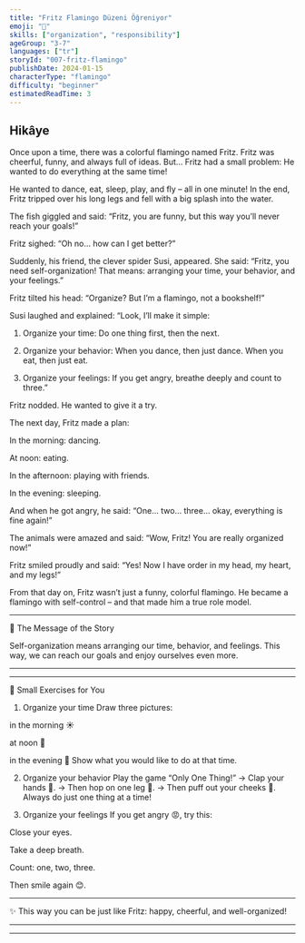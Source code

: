 ```yaml
---
title: "Fritz Flamingo Düzeni Öğreniyor"
emoji: "🦩"
skills: ["organization", "responsibility"]
ageGroup: "3-7"
languages: ["tr"]
storyId: "007-fritz-flamingo"
publishDate: 2024-01-15
characterType: "flamingo"
difficulty: "beginner"
estimatedReadTime: 3
---
```


## Hikâye


Once upon a time, there was a colorful flamingo named Fritz.
Fritz was cheerful, funny, and always full of ideas.
But… Fritz had a small problem:
He wanted to do everything at the same time!

He wanted to dance, eat, sleep, play, and fly – all in one minute!
In the end, Fritz tripped over his long legs and fell with a big splash into the water.

The fish giggled and said:
“Fritz, you are funny, but this way you’ll never reach your goals!”

Fritz sighed:
“Oh no… how can I get better?”

Suddenly, his friend, the clever spider Susi, appeared.
She said:
“Fritz, you need self-organization!
That means: arranging your time, your behavior, and your feelings.”

Fritz tilted his head:
“Organize? But I’m a flamingo, not a bookshelf!”

Susi laughed and explained:
“Look, I’ll make it simple:

1. Organize your time: Do one thing first, then the next.

2. Organize your behavior: When you dance, then just dance. When you eat, then just eat.

3. Organize your feelings: If you get angry, breathe deeply and count to three.”

Fritz nodded. He wanted to give it a try.

The next day, Fritz made a plan:

In the morning: dancing.

At noon: eating.

In the afternoon: playing with friends.

In the evening: sleeping.

And when he got angry, he said:
“One… two… three… okay, everything is fine again!”

The animals were amazed and said:
“Wow, Fritz! You are really organized now!”

Fritz smiled proudly and said:
“Yes! Now I have order in my head, my heart, and my legs!”

From that day on, Fritz wasn’t just a funny, colorful flamingo.
He became a flamingo with self-control –
and that made him a true role model.

---

🌟 The Message of the Story

Self-organization means arranging our time, behavior, and feelings.
This way, we can reach our goals and enjoy ourselves even more.

---

---

🎲 Small Exercises for You

1. Organize your time
Draw three pictures:

in the morning ☀️

at noon 🍎

in the evening 🌙
Show what you would like to do at that time.

2. Organize your behavior
Play the game “Only One Thing!”
→ Clap your hands 👏.
→ Then hop on one leg 🦵.
→ Then puff out your cheeks 🐸.
Always do just one thing at a time!

3. Organize your feelings
If you get angry 😡, try this:

Close your eyes.

Take a deep breath.

Count: one, two, three.

Then smile again 😊.

---

✨ This way you can be just like Fritz: happy, cheerful, and well-organized!

---

---